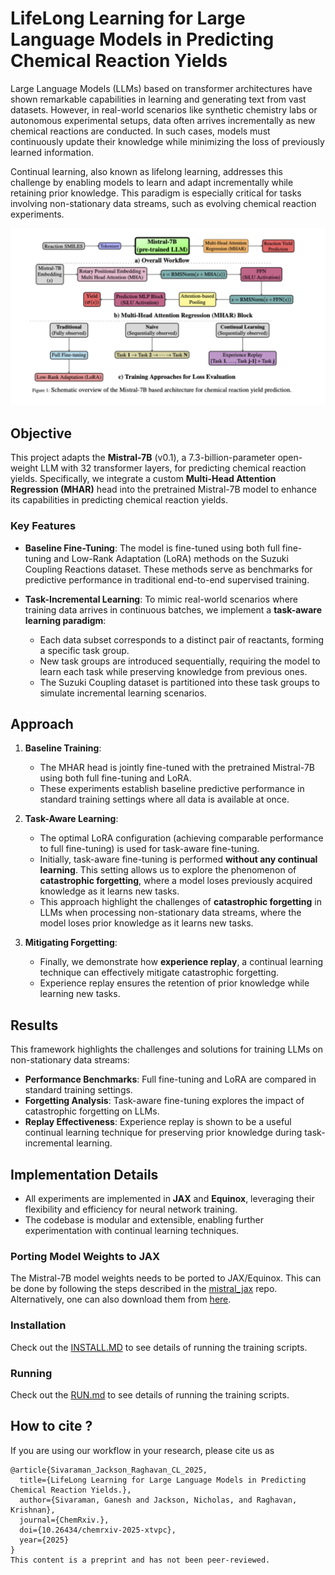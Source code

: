 # LifeLong Learning for Large Language Models in Predicting Chemical Reaction Yields

Large Language Models (LLMs) based on transformer architectures have shown remarkable capabilities in learning and generating text from vast datasets. However, in real-world scenarios like synthetic chemistry labs or autonomous experimental setups, data often arrives incrementally as new chemical reactions are conducted. In such cases, models must continuously update their knowledge while minimizing the loss of previously learned information.

Continual learning, also known as lifelong learning, addresses this challenge by enabling models to learn and adapt incrementally while retaining prior knowledge. This paradigm is especially critical for tasks involving non-stationary data streams, such as evolving chemical reaction experiments.

![](https://github.com/pythonpanda2/CL_MISTRAL7B_REACT/blob/main/figure/plot_CL.png)

## Objective

This project adapts the **Mistral-7B** (v0.1), a 7.3-billion-parameter open-weight LLM with 32 transformer layers, for predicting chemical reaction yields. Specifically, we integrate a custom **Multi-Head Attention Regression (MHAR)** head into the pretrained Mistral-7B model to enhance its capabilities in predicting chemical reaction yields.

### Key Features
- **Baseline Fine-Tuning**: The model is fine-tuned using both full fine-tuning and Low-Rank Adaptation (LoRA) methods on the Suzuki Coupling Reactions dataset. These methods serve as benchmarks for predictive performance in traditional end-to-end supervised training.
  
- **Task-Incremental Learning**: To mimic real-world scenarios where training data arrives in continuous batches, we implement a **task-aware learning paradigm**:
  - Each data subset corresponds to a distinct pair of reactants, forming a specific task group.
  - New task groups are introduced sequentially, requiring the model to learn each task while preserving knowledge from previous ones.
  - The Suzuki Coupling dataset is partitioned into these task groups to simulate incremental learning scenarios.

## Approach

1. **Baseline Training**:
   - The MHAR head is jointly fine-tuned with the pretrained Mistral-7B using both full fine-tuning and LoRA.
   - These experiments establish baseline predictive performance in standard training settings where all data is available at once.

2. **Task-Aware Learning**:
   - The optimal LoRA configuration (achieving comparable performance to full fine-tuning) is used for task-aware fine-tuning.
   - Initially, task-aware fine-tuning is performed **without any continual learning**. This setting allows us to explore the phenomenon of **catastrophic forgetting**, where a model loses previously acquired knowledge as it learns new tasks.
   - This approach highlight the challenges of **catastrophic forgetting** in LLMs when processing non-stationary data streams, where the model loses prior knowledge as it learns new tasks.

3. **Mitigating Forgetting**:
   - Finally, we demonstrate how **experience replay**, a continual learning technique can effectively mitigate catastrophic forgetting.
   - Experience replay ensures the retention of prior knowledge while learning new tasks.


## Results

This framework highlights the challenges and solutions for training LLMs on non-stationary data streams:
- **Performance Benchmarks**: Full fine-tuning and LoRA are compared in standard training settings.
- **Forgetting Analysis**: Task-aware fine-tuning explores the impact of catastrophic forgetting on LLMs.
- **Replay Effectiveness**: Experience replay is shown to be a useful continual learning technique for preserving prior knowledge during task-incremental learning.

## Implementation Details

- All experiments are implemented in **JAX** and **Equinox**, leveraging their flexibility and efficiency for neural network training.
- The codebase is modular and extensible, enabling further experimentation with continual learning techniques.


### Porting Model Weights to JAX
The Mistral-7B model weights needs to be ported to JAX/Equinox. This can be done by following the steps described in the [mistral_jax](https://github.com/AakashKumarNain/mistral_jax/blob/main/instructions.md) repo. Alternatively, one can also download them from [here](https://buffalo.box.com/s/ljd66kpkgte8duofz3us2zihb70btwww). 

### Installation
Check out the [INSTALL.MD](https://github.com/pythonpanda2/CL_MISTRAL7B_REACT/blob/main/INSTALL.MD) to see details of running the training scripts. 


### Running 
Check out the [RUN.md](https://github.com/pythonpanda2/CL_MISTRAL7B_REACT/blob/main/RUN.MD) to see details of running the training scripts. 

## How to cite ?
If you are using our workflow  in your research, please cite us as
```
@article{Sivaraman_Jackson_Raghavan_CL_2025,
  title={LifeLong Learning for Large Language Models in Predicting Chemical Reaction Yields.},
  author={Sivaraman, Ganesh and Jackson, Nicholas, and Raghavan, Krishnan},
  journal={ChemRxiv.},
  doi={10.26434/chemrxiv-2025-xtvpc}, 
  year={2025}
}
This content is a preprint and has not been peer-reviewed.
```
